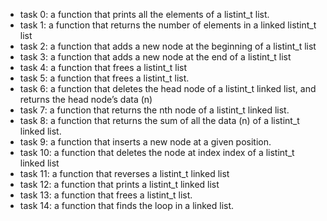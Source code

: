 - task 0: a function that prints all the elements of a listint_t list.
- task 1: a function that returns the number of elements in a linked listint_t list
- task 2:  a function that adds a new node at the beginning of a listint_t list
- task 3: a function that adds a new node at the end of a listint_t list
- task 4: a function that frees a listint_t list
- task 5: a function that frees a listint_t list.
- task 6: a function that deletes the head node of a listint_t linked list, and returns the head node’s data (n)
- task 7: a function that returns the nth node of a listint_t linked list.
- task 8: a function that returns the sum of all the data (n) of a listint_t linked list.
- task 9: a function that inserts a new node at a given position.
- task 10: a function that deletes the node at index index of a listint_t linked list
- task 11: a function that reverses a listint_t linked list
- task 12: a function that prints a listint_t linked list
- task 13: a function that frees a listint_t list.
- task 14: a function that finds the loop in a linked list.
